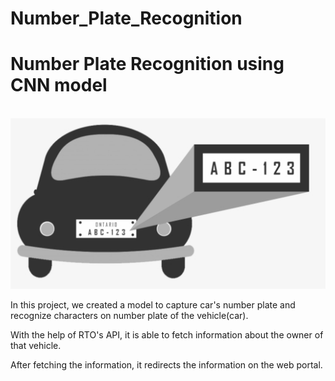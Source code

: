 # Number_Plate_Recognition
<h1 align="centre" > Number Plate Recognition using CNN model </h1>
<br>

<img src = "/HTML/assets/img/c.png">
<br>
<p> In this project, we created a model to capture car's number plate and recognize characters on number plate of the vehicle(car).</p>
<p> With the help of RTO's API, it is able to fetch information about the owner of that vehicle.</p>
<p> After fetching the information, it redirects the information on the web portal.</p>
